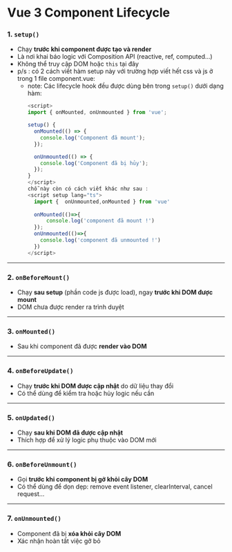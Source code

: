 # Vue 3 Component Lifecycle

### 1. `setup()`

- Chạy **trước khi component được tạo và render**
- Là nơi khai báo logic với Composition API (reactive, ref, computed...)
- Không thể truy cập DOM hoặc `this` tại đây
- p/s : có 2 cách viết hàm setup này với trường hợp viết hết css và js ở trong 1 file component.vue:
    - note:
      Các lifecycle hook đều được dùng bên trong `setup()` dưới dạng hàm:
      ```ts
      <script>
      import { onMounted, onUnmounted } from 'vue';
  
      setup() {
        onMounted(() => {
          console.log('Component đã mount');
        });
  
        onUnmounted(() => {
          console.log('Component đã bị hủy');
        });
      }
      </script>
      chỗ này còn có cách viết khác như sau : 
      <script setup lang="ts">
        import {  onUnmounted,onMounted } from 'vue'
        
        onMounted(()=>{
            console.log('component đã mount !')  
        });
        onUnmounted(()=>{
          console.log('component đã unmounted !')
        })
      </script>

---

### 2. `onBeforeMount()`

- Chạy **sau setup** (phần code js được load), ngay **trước khi DOM được mount**
- DOM chưa được render ra trình duyệt

---

### 3. `onMounted()`

- Sau khi component đã được **render vào DOM**

---

### 4. `onBeforeUpdate()`

- Chạy **trước khi DOM được cập nhật** do dữ liệu thay đổi
- Có thể dùng để kiểm tra hoặc hủy logic nếu cần

---

### 5. `onUpdated()`

- Chạy **sau khi DOM đã được cập nhật**
- Thích hợp để xử lý logic phụ thuộc vào DOM mới

---

### 6. `onBeforeUnmount()`

- Gọi **trước khi component bị gỡ khỏi cây DOM**
- Có thể dùng để dọn dẹp: remove event listener, clearInterval, cancel request...

---

### 7. `onUnmounted()`

- Component đã bị **xóa khỏi cây DOM**
- Xác nhận hoàn tất việc gỡ bỏ



